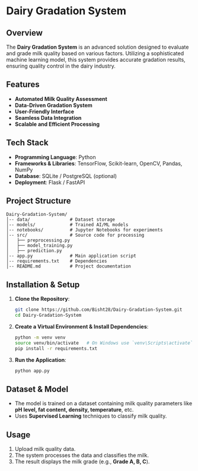 # Dairy Gradation System

##  Overview
The **Dairy Gradation System** is an advanced solution designed to evaluate and grade milk quality based on various factors. Utilizing a sophisticated machine learning model, this system provides accurate gradation results, ensuring quality control in the dairy industry.

##  Features
- **Automated Milk Quality Assessment**
- **Data-Driven Gradation System**
- **User-Friendly Interface**
- **Seamless Data Integration**
- **Scalable and Efficient Processing**

##  Tech Stack
- **Programming Language**: Python
- **Frameworks & Libraries**: TensorFlow, Scikit-learn, OpenCV, Pandas, NumPy
- **Database**: SQLite / PostgreSQL (optional)
- **Deployment**: Flask / FastAPI

##  Project Structure
```
Dairy-Gradation-System/
│-- data/               # Dataset storage
│-- models/             # Trained AI/ML models
│-- notebooks/          # Jupyter Notebooks for experiments
│-- src/                # Source code for processing
│   ├── preprocessing.py
│   ├── model_training.py
│   ├── prediction.py
│-- app.py              # Main application script
│-- requirements.txt    # Dependencies
│-- README.md           # Project documentation
```

##  Installation & Setup
1. **Clone the Repository**:
   ```sh
   git clone https://github.com/Bisht28/Dairy-Gradation-System.git
   cd Dairy-Gradation-System
   ```

2. **Create a Virtual Environment & Install Dependencies**:
   ```sh
   python -m venv venv
   source venv/bin/activate   # On Windows use `venv\Scripts\activate`
   pip install -r requirements.txt
   ```

3. **Run the Application**:
   ```sh
   python app.py
   ```

##  Dataset & Model
- The model is trained on a dataset containing milk quality parameters like **pH level, fat content, density, temperature**, etc.
- Uses **Supervised Learning** techniques to classify milk quality.

## Usage
1. Upload milk quality data.
2. The system processes the data and classifies the milk.
3. The result displays the milk grade (e.g., **Grade A, B, C**).



